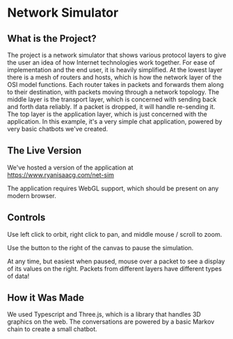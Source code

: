 # Network Simulator

## What is the Project?

The project is a network simulator that shows various protocol layers to give the user an idea of how Internet technologies work together.
For ease of implementation and the end user, it is heavily simplified.
At the lowest layer there is a mesh of routers and hosts, which is how the network layer of the OSI model functions.
Each router takes in packets and forwards them along to their destination, with packets moving through a network topology.
The middle layer is the transport layer, which is concerned with sending back and forth data reliably.
If a packet is dropped, it will handle re-sending it.
The top layer is the application layer, which is just concerned with the application. In this example, it's a very simple chat application, powered by very basic chatbots we've created.

## The Live Version

We've hosted a version of the application at https://www.ryanisaacg.com/net-sim

The application requires WebGL support, which should be present on any modern browser.

## Controls

Use left click to orbit, right click to pan, and middle mouse / scroll to zoom.

Use the button to the right of the canvas to pause the simulation.

At any time, but easiest when paused, mouse over a packet to see a display of its values on the right.
Packets from different layers have different types of data!

## How it Was Made

We used Typescript and Three.js, which is a library that handles 3D graphics on the web. The conversations are powered by a basic Markov chain to create a small chatbot.
